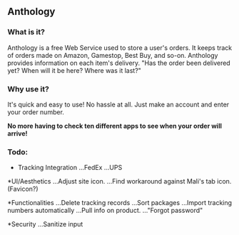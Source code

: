 ## Anthology

### What is it?

Anthology is a free Web Service used to store a user's orders.
It keeps track of orders made on Amazon, Gamestop, Best Buy, and so-on.
Anthology provides information on each item's delivery.
"Has the order been delivered yet? When will it be here? Where was it last?"

### Why use it?

It's quick and easy to use!
No hassle at all. Just make an account and enter your order number.

**No more having to check ten different apps to see when your order will arrive!**

### Todo:

* Tracking Integration
...FedEx
...UPS

*UI/Aesthetics
...Adjust site icon.
...Find workaround against Mali's tab icon. (Favicon?)

*Functionalities
...Delete tracking records
...Sort packages
...Import tracking numbers automatically
...Pull info on product.
..."Forgot password"

*Security
...Sanitize input

